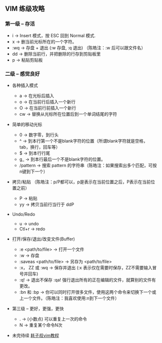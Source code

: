 ## VIM 练级攻略
### 第一级 – 存活
- i → Insert 模式，按 ESC 回到 Normal 模式.
- x → 删当前光标所在的一个字符。
- :wq → 存盘 + 退出 (:w 存盘, :q 退出)   （陈皓注：:w 后可以跟文件名）
- dd → 删除当前行，并把删除的行存到剪贴板里
- p → 粘贴剪贴板
### 二级 – 感觉良好
- 各种插入模式
    - a → 在光标后插入
    - o → 在当前行后插入一个新行
    - O → 在当前行前插入一个新行
    - cw → 替换从光标所在位置后到一个单词结尾的字符
- 简单的移动光标
    - 0 → 数字零，到行头
    - ^ → 到本行第一个不是blank字符的位置（所谓blank字符就是空格，tab，换行，回车等）
    - $ → 到本行行尾
    - g_ → 到本行最后一个不是blank字符的位置。
    - /pattern → 搜索 pattern 的字符串（陈皓注：如果搜索出多个匹配，可按n键到下一个）

- 拷贝/粘贴 （陈皓注：p/P都可以，p是表示在当前位置之后，P表示在当前位置之前）
    - P → 粘贴
    - yy → 拷贝当前行当行于 ddP
- Undo/Redo
    - u → undo
    - Ctl+r → redo
- 打开/保存/退出/改变文件(Buffer)
    - :e <path/to/file> → 打开一个文件
    - :w → 存盘
    - :saveas <path/to/file> → 另存为 <path/to/file>
    - :x， ZZ 或 :wq → 保存并退出 (:x 表示仅在需要时保存，ZZ不需要输入冒号并回车)
    - :q! → 退出不保存 :qa! 强行退出所有的正在编辑的文件，就算别的文件有更改。
    - :bn 和 :bp → 你可以同时打开很多文件，使用这两个命令来切换下一个或上一个文件。（陈皓注：我喜欢使用:n到下一个文件）
- 第三级 – 更好，更强，更快
    - . → (小数点) 可以重复上一次的命令
    - N<command> → 重复某个命令N次
- 未完待续
[耗子叔vim教程](https://coolshell.cn/articles/5426.html)
